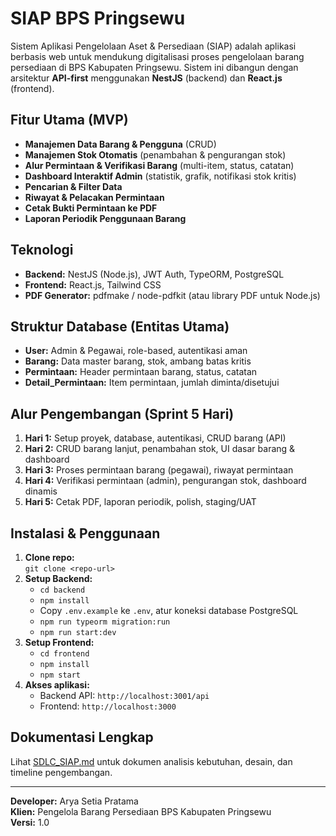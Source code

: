 # SIAP BPS Pringsewu

Sistem Aplikasi Pengelolaan Aset & Persediaan (SIAP) adalah aplikasi berbasis web untuk mendukung digitalisasi proses pengelolaan barang persediaan di BPS Kabupaten Pringsewu. Sistem ini dibangun dengan arsitektur **API-first** menggunakan **NestJS** (backend) dan **React.js** (frontend).

## Fitur Utama (MVP)

- **Manajemen Data Barang & Pengguna** (CRUD)
- **Manajemen Stok Otomatis** (penambahan & pengurangan stok)
- **Alur Permintaan & Verifikasi Barang** (multi-item, status, catatan)
- **Dashboard Interaktif Admin** (statistik, grafik, notifikasi stok kritis)
- **Pencarian & Filter Data**
- **Riwayat & Pelacakan Permintaan**
- **Cetak Bukti Permintaan ke PDF**
- **Laporan Periodik Penggunaan Barang**

## Teknologi

- **Backend:** NestJS (Node.js), JWT Auth, TypeORM, PostgreSQL
- **Frontend:** React.js, Tailwind CSS
- **PDF Generator:** pdfmake / node-pdfkit (atau library PDF untuk Node.js)

## Struktur Database (Entitas Utama)

- **User:** Admin & Pegawai, role-based, autentikasi aman
- **Barang:** Data master barang, stok, ambang batas kritis
- **Permintaan:** Header permintaan barang, status, catatan
- **Detail_Permintaan:** Item permintaan, jumlah diminta/disetujui

## Alur Pengembangan (Sprint 5 Hari)

1. **Hari 1:** Setup proyek, database, autentikasi, CRUD barang (API)
2. **Hari 2:** CRUD barang lanjut, penambahan stok, UI dasar barang & dashboard
3. **Hari 3:** Proses permintaan barang (pegawai), riwayat permintaan
4. **Hari 4:** Verifikasi permintaan (admin), pengurangan stok, dashboard dinamis
5. **Hari 5:** Cetak PDF, laporan periodik, polish, staging/UAT

## Instalasi & Penggunaan

1. **Clone repo:**  
   `git clone <repo-url>`
2. **Setup Backend:**
   - `cd backend`
   - `npm install`
   - Copy `.env.example` ke `.env`, atur koneksi database PostgreSQL
   - `npm run typeorm migration:run`
   - `npm run start:dev`
3. **Setup Frontend:**
   - `cd frontend`
   - `npm install`
   - `npm start`
4. **Akses aplikasi:**
   - Backend API: `http://localhost:3001/api`
   - Frontend: `http://localhost:3000`

## Dokumentasi Lengkap

Lihat [SDLC_SIAP.md](./SDLC_SIAP.md) untuk dokumen analisis kebutuhan, desain, dan timeline pengembangan.

---

**Developer:** Arya Setia Pratama  
**Klien:** Pengelola Barang Persediaan BPS Kabupaten Pringsewu  
**Versi:** 1.0
